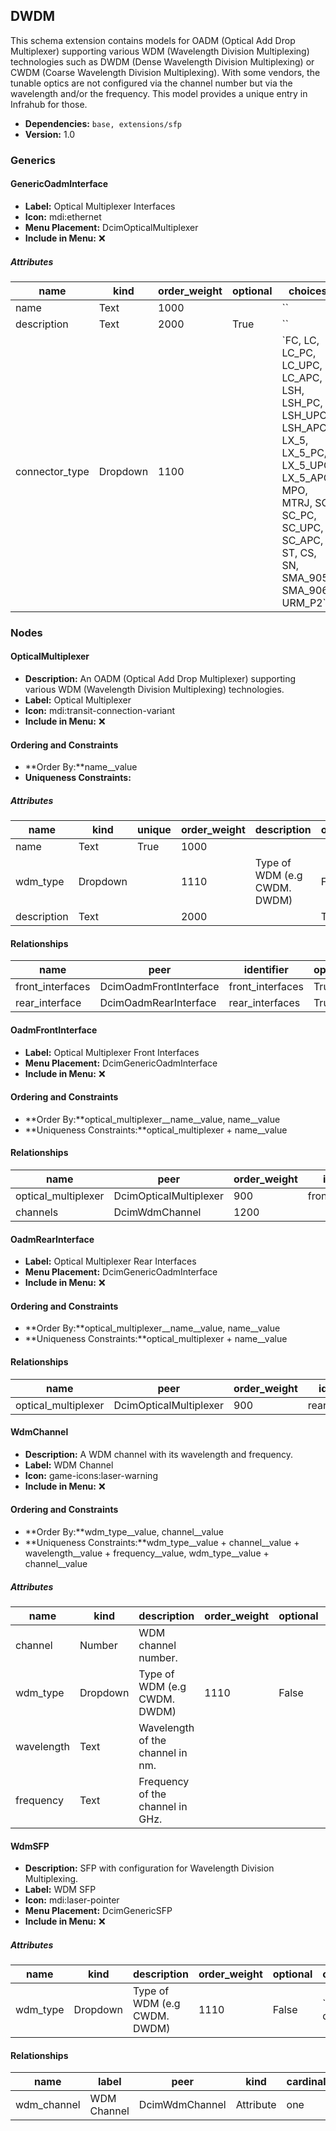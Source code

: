 ## DWDM

This schema extension contains models for OADM (Optical Add Drop Multiplexer) supporting various WDM (Wavelength Division Multiplexing) technologies such as DWDM (Dense Wavelength Division Multiplexing) or CWDM (Coarse Wavelength Division Multiplexing). With some vendors, the tunable optics are not configured via the channel number but via the wavelength and/or the frequency. This model provides a unique entry in Infrahub for those.

- **Dependencies:** `base, extensions/sfp`
- **Version:** 1.0

### Generics

#### GenericOadmInterface

- **Label:** Optical Multiplexer Interfaces
- **Icon:** mdi:ethernet
- **Menu Placement:** DcimOpticalMultiplexer
- **Include in Menu:** ❌

##### Attributes

| name | kind | order_weight | optional | choices |
| ---- | ---- | ------------ | -------- | ------- |
| name | Text | 1000 |  | \`\` |
| description | Text | 2000 | True | \`\` |
| connector\_type | Dropdown | 1100 |  | \`FC, LC, LC\_PC, LC\_UPC, LC\_APC, LSH, LSH\_PC, LSH\_UPC, LSH\_APC, LX\_5, LX\_5\_PC, LX\_5\_UPC, LX\_5\_APC, MPO, MTRJ, SC, SC\_PC, SC\_UPC, SC\_APC, ST, CS, SN, SMA\_905, SMA\_906, URM\_P2\` |

### Nodes

#### OpticalMultiplexer

- **Description:** An OADM (Optical Add Drop Multiplexer) supporting various WDM (Wavelength Division Multiplexing) technologies.
- **Label:** Optical Multiplexer
- **Icon:** mdi:transit-connection-variant
- **Include in Menu:** ❌

#### Ordering and Constraints

- **Order By:**name__value
- **Uniqueness Constraints:**

##### Attributes

| name | kind | unique | order_weight | description | optional | choices | default_value |
| ---- | ---- | ------ | ------------ | ----------- | -------- | ------- | ------------- |
| name | Text | True | 1000 |  |  | \`\` |  |
| wdm\_type | Dropdown |  | 1110 | Type of WDM \(e\.g CWDM\. DWDM\) | False | \`cwdm, dwdm\` | dwdm |
| description | Text |  | 2000 |  | True | \`\` |  |

#### Relationships

| name | peer | identifier | optional | cardinality | kind |
| ---- | ---- | ---------- | -------- | ----------- | ---- |
| front\_interfaces | DcimOadmFrontInterface | front\_interfaces | True | many | Component |
| rear\_interface | DcimOadmRearInterface | rear\_interfaces | True | one | Component |

#### OadmFrontInterface

- **Label:** Optical Multiplexer Front Interfaces
- **Menu Placement:** DcimGenericOadmInterface
- **Include in Menu:** ❌

#### Ordering and Constraints

- **Order By:**optical_multiplexer__name__value, name__value
- **Uniqueness Constraints:**optical_multiplexer + name__value

#### Relationships

| name | peer | order_weight | identifier | optional | cardinality | kind |
| ---- | ---- | ------------ | ---------- | -------- | ----------- | ---- |
| optical\_multiplexer | DcimOpticalMultiplexer | 900 | front\_interfaces | False | one | Parent |
| channels | DcimWdmChannel | 1200 |  | True | many | Attribute |

#### OadmRearInterface

- **Label:** Optical Multiplexer Rear Interfaces
- **Menu Placement:** DcimGenericOadmInterface
- **Include in Menu:** ❌

#### Ordering and Constraints

- **Order By:**optical_multiplexer__name__value, name__value
- **Uniqueness Constraints:**optical_multiplexer + name__value

#### Relationships

| name | peer | order_weight | identifier | optional | cardinality | kind |
| ---- | ---- | ------------ | ---------- | -------- | ----------- | ---- |
| optical\_multiplexer | DcimOpticalMultiplexer | 900 | rear\_interface | False | one | Parent |

#### WdmChannel

- **Description:** A WDM channel with its wavelength and frequency.
- **Label:** WDM Channel
- **Icon:** game-icons:laser-warning
- **Include in Menu:** ❌

#### Ordering and Constraints

- **Order By:**wdm_type__value, channel__value
- **Uniqueness Constraints:**wdm_type__value + channel__value + wavelength__value + frequency__value, wdm_type__value + channel__value

##### Attributes

| name | kind | description | order_weight | optional | choices | default_value | label |
| ---- | ---- | ----------- | ------------ | -------- | ------- | ------------- | ----- |
| channel | Number | WDM channel number\. |  |  | \`\` |  |  |
| wdm\_type | Dropdown | Type of WDM \(e\.g CWDM\. DWDM\) | 1110 | False | \`cwdm, dwdm\` | dwdm |  |
| wavelength | Text | Wavelength of the channel in nm\. |  |  | \`\` |  | Wavelength \(nm\) |
| frequency | Text | Frequency of the channel in GHz\. |  |  | \`\` |  | Frequency \(GHz\) |

#### WdmSFP

- **Description:** SFP with configuration for Wavelength Division Multiplexing.
- **Label:** WDM SFP
- **Icon:** mdi:laser-pointer
- **Menu Placement:** DcimGenericSFP
- **Include in Menu:** ❌

##### Attributes

| name | kind | description | order_weight | optional | choices | default_value |
| ---- | ---- | ----------- | ------------ | -------- | ------- | ------------- |
| wdm\_type | Dropdown | Type of WDM \(e\.g CWDM\. DWDM\) | 1110 | False | \`cwdm, dwdm\` | dwdm |

#### Relationships

| name | label | peer | kind | cardinality | optional | order_weight |
| ---- | ----- | ---- | ---- | ----------- | -------- | ------------ |
| wdm\_channel | WDM Channel | DcimWdmChannel | Attribute | one | False | 1150 |
